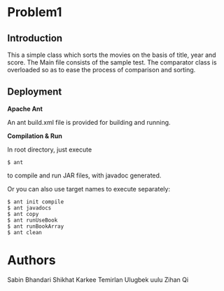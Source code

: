 # Problem1

## Introduction
This a simple class which sorts the movies on the basis of title, year and score. The Main file consists of the sample test. The comparator class is overloaded so as to ease the process of comparison and sorting.

## Deployment

**Apache Ant**

An ant build.xml file is provided for building and running. 

**Compilation & Run**

In root directory, just execute

```
$ ant
```

to compile and run JAR files, with javadoc generated.



Or you can also use target names to execute separately:

```
$ ant init compile
$ ant javadocs
$ ant copy
$ ant runUseBook
$ ant runBookArray
$ ant clean
```
# Authors
Sabin Bhandari
Shikhat Karkee
Temirlan Ulugbek uulu
Zihan Qi

